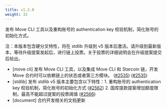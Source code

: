 ```yaml
---
title: v1.2.0
weight: 32
---
```


发布 Move CLI 工具以及重构账号的 authentication key 校验机制，简化账号的初始化方式。

注：本版本包含硬分叉特性，将在 stdlib 升级到 v5 版本后激活。请升级到最新版本，等待升级提案发起后，进行链上投票。关于投票的详细说明会在升级提案提交后给出。

<!--more-->

* [move cli] 发布 Move CLI 工具，以及集成 Move CLI 和 Starcoin 链，开发 Move 合约时可以依赖链上的状态或者第三方模块。 ([#2535](https://github.com/starcoinorg/starcoin/pull/2560))  ([#2535](https://github.com/starcoinorg/starcoin/pull/2560))
* [stdlib] 发布 stdlib v5 版本主要包含以下特性：1. 重构账号的 authentication key 校验机制，简化账号的初始化方式  ([#2562](https://github.com/starcoinorg/starcoin/pull/2562)) 2. 国库提款提案增加额度限制，最高不能超过提案的投票阈值  ([#2566](https://github.com/starcoinorg/starcoin/pull/2566))  
* [document] 合约开发相关的文档更新 
